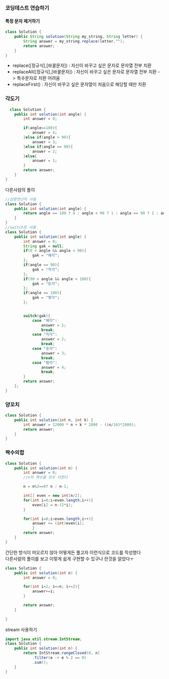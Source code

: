 ### 코딩테스트 연습하기
#### 특정 문자 제거하기
```java
class Solution {
    public String solution(String my_string, String letter) {
        String answer = my_string.replace(letter,"");
        return answer;
    }
}
```
- replace([정규식],[바꿀문자]) : 자신이 바꾸고 싶은 문자로 문자열 전부 치환
- replaceAll([정규식],[바꿀문자]) : 자신이 바꾸고 싶은 문자로 문자열 전부 치환 - > 특수문자로 치환 어려움
- replaceFirst() : 자신이 바꾸고 싶은 문자열이 처음으로 해당할 때만 치환

### 각도기
```java
  class Solution {
    public int solution(int angle) {
        int answer = 0;

        if(angle==180){
            answer = 4;
        }else if(angle > 90){
            answer = 3;
        }else if(angle == 90){
            answer = 2;
        }else{
            answer = 1;
        }
        return answer;
    }
}

```
다른사람의 풀이
```java
//삼항연산자 사용
class Solution {
    public int solution(int angle) {
        return angle == 180 ? 4 : angle < 90 ? 1 : angle == 90 ? 2 : angle > 90 ? 3 : 0;
    }
}
//switch문 사용
class Solution {
    public int solution(int angle) {
        int answer = 0;
        String gak = null;
        if(0 < angle && angle < 90){
            gak = "예각";
        };
        if(angle == 90){
            gak = "직각";
        };
        if(90 < angle && angle < 180){
            gak = "둔각";
        };
        if(angle == 180){
            gak = "평각";
        };


        switch(gak){
            case "예각":
                answer = 1;
                break;
            case "직각":
                answer = 2;
                break;
            case "둔각":
                answer = 3;
                break;
            case "평각":
                answer = 4;
                break;
        }
        return answer;
    };
}
```

### 양꼬치
```java
class Solution {
    public int solution(int n, int k) {
        int answer = 12000 * n + k * 2000 - ((n/10)*2000);
        return answer;
    }
}

```

### 짝수의합
```java
class Solution {
    public int solution(int n) {
        int answer = 0;
        //n의 짝수를 모두 더한다

        n = n%2==0? n : n-1;

        int[] even = new int[n/2];
        for(int i=0;i<even.length;i++){
            even[i] = n-(2*i);
        }

        for(int i=0;i<even.length;i++){
            answer += (int)even[i];
            }
        return answer;
    }
}
```
간단한 방식이 떠오르지 않아 어떻게든 풀고자 이런식으로 코드를 작성했다<br>
다른사람의 풀이를 보고 이렇게 쉽게 구현할 수 있구나 란것을 알았다ㅜ<br>
```java
class Solution {
    public int solution(int n) {
        int answer = 0;

        for(int i=2; i<=n; i+=2){
            answer+=i;
        }

        return answer;
    }
    
}

```

stream 사용하기
```java
import java.util.stream.IntStream;
class Solution {
    public int solution(int n) {
        return IntStream.rangeClosed(0, n)
            .filter(e -> e % 2 == 0)
            .sum();
    }
}
```

